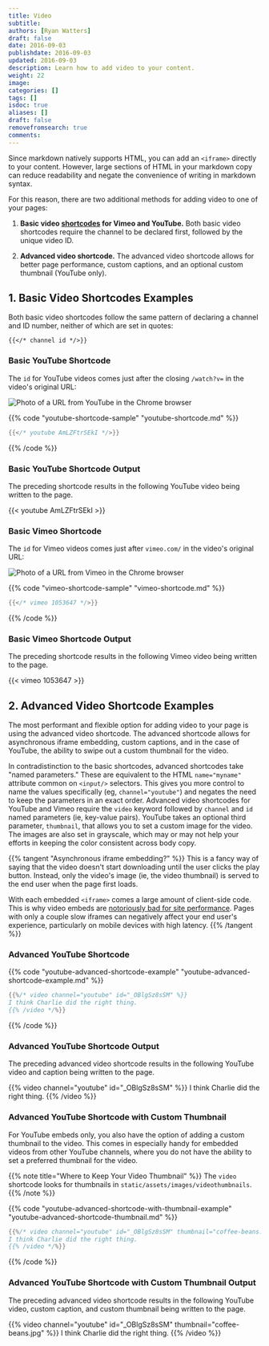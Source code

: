 ```yaml
---
title: Video
subtitle:
authors: [Ryan Watters]
draft: false
date: 2016-09-03
publishdate: 2016-09-03
updated: 2016-09-03
description: Learn how to add video to your content.
weight: 22
image:
categories: []
tags: []
isdoc: true
aliases: []
draft: false
removefromsearch: true
comments:
---
```


Since markdown natively supports HTML, you can add an `<iframe>` directly to your content. However, large sections of HTML in your markdown copy can reduce readability and negate the convenience of writing in markdown syntax.

For this reason, there are two additional methods for adding video to one of your pages:

1. **Basic video [shortcodes][] for Vimeo and YouTube.** Both basic video shortcodes require the channel to be declared first, followed by the unique video ID.

2. **Advanced video shortcode.** The advanced video shortcode allows for better page performance, custom captions, and an optional custom thumbnail (YouTube only).

## 1. Basic Video Shortcodes Examples

Both basic video shortcodes follow the same pattern of declaring a channel and ID number, neither of which are set in quotes:

`{{</* channel id */>}}`

### Basic YouTube Shortcode

The `id` for YouTube videos comes just after the closing `/watch?v=` in the video's original URL:

![Photo of a URL from YouTube in the Chrome browser](/assets/images/theme-docs/youtube-id.jpg)

{{% code "youtube-shortcode-sample" "youtube-shortcode.md" %}}
```go
{{</* youtube AmLZFtrSEkI */>}}
```
{{% /code %}}

### Basic YouTube Shortcode Output

The preceding shortcode results in the following YouTube video being written to the page.

<div class="output">
{{< youtube AmLZFtrSEkI >}}
</div>

### Basic Vimeo Shortcode

The `id` for Vimeo videos comes just after `vimeo.com/` in the video's original URL:

![Photo of a URL from Vimeo in the Chrome browser](/assets/images/theme-docs/vimeo-id.jpg)

{{% code "vimeo-shortcode-sample" "vimeo-shortcode.md" %}}
```go
{{</* vimeo 1053647 */>}}
```
{{% /code %}}

### Basic Vimeo Shortcode Output
The preceding shortcode results in the following Vimeo video being written to the page.

<div class="output">
{{< vimeo 1053647 >}}
</div>

## 2. Advanced Video Shortcode Examples

The most performant and flexible option for adding video to your page is using the advanced video shortcode. The advanced shortcode allows for asynchronous iframe embedding, custom captions, and in the case of YouTube, the ability to swipe out a custom thumbnail for the video.

In contradistinction to the basic shortcodes, advanced shortcodes take "named parameters." These are equivalent to the HTML `name="myname"` attribute common on `<input/>` selectors. This gives you more control to name the values specifically (eg, `channel="youtube"`) and negates the need to keep the parameters in an exact order. Advanced video shortcodes for YouTube and Vimeo require the `video` keyword followed by `channel` and `id` named parameters (ie, key-value pairs). YouTube takes an optional third parameter, `thumbnail`, that allows you to set a custom image for the video. The images are also set in grayscale, which may or may not help your efforts in keeping the color consistent across body copy.

{{% tangent "Asynchronous iframe embedding?" %}}
This is a fancy way of saying that the video doesn't start downloading until the user clicks the play button. Instead, only the video's image (ie, the video thumbnail) is served to the end user when the page first loads.

With each embedded `<iframe>` comes a large amount of client-side code. This is why video embeds are [notoriously bad for site performance](http://www.stevesouders.com/blog/2009/06/03/using-iframes-sparingly/). Pages with only a couple slow iframes can negatively affect your end user's experience, particularly on mobile devices with high latency.
{{% /tangent %}}

### Advanced YouTube Shortcode

{{% code "youtube-advanced-shortcode-example" "youtube-advanced-shortcode-example.md" %}}
```go
{{%/* video channel="youtube" id="_OBlgSz8sSM" %}}
I think Charlie did the right thing.
{{% /video */%}}
```
{{% /code %}}

### Advanced YouTube Shortcode Output

The preceding advanced video shortcode results in the following YouTube video and caption being written to the page.

<div class="output">
{{% video channel="youtube" id="_OBlgSz8sSM" %}}
I think Charlie did the right thing.
{{% /video %}}
</div>

### Advanced YouTube Shortcode with Custom Thumbnail

For YouTube embeds only, you also have the option of adding a custom thumbnail to the video. This comes in especially handy for embedded videos from other YouTube channels, where you do not have the ability to set a preferred thumbnail for the video.

{{% note title="Where to Keep Your Video Thumbnail" %}}
The `video` shortcode looks for thumbnails in `static/assets/images/videothumbnails`.
{{% /note %}}

{{% code "youtube-advanced-shortcode-with-thumbnail-example" "youtube-advanced-shortcode-thumbnail.md" %}}
```go
{{%/* video channel="youtube" id="_OBlgSz8sSM" thumbnail="coffee-beans.jpg" %}}
I think Charlie did the right thing.
{{% /video */%}}
```
{{% /code %}}

### Advanced YouTube Shortcode with Custom Thumbnail Output

The preceding advanced video shortcode results in the following YouTube video, custom caption, and custom thumbnail being written to the page.

<div class="output">
{{% video channel="youtube" id="_OBlgSz8sSM" thumbnail="coffee-beans.jpg" %}}
I think Charlie did the right thing.
{{% /video %}}
</div>

[shortcodes]: #shortcodes